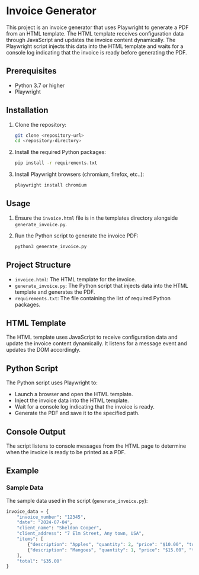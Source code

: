 # Invoice Generator

This project is an invoice generator that uses Playwright to generate a PDF from an HTML template. The HTML template receives configuration data through JavaScript and updates the invoice content dynamically. The Playwright script injects this data into the HTML template and waits for a console log indicating that the invoice is ready before generating the PDF.

## Prerequisites

- Python 3.7 or higher
- Playwright

## Installation

1. Clone the repository:
    ```bash
    git clone <repository-url>
    cd <repository-directory>
    ```

2. Install the required Python packages:
    ```bash
    pip install -r requirements.txt
    ```

3. Install Playwright browsers (chromium, firefox, etc..):
    ```bash
    playwright install chromium
    ```

## Usage

1. Ensure the `invoice.html` file is in the templates directory alongside `generate_invoice.py`.

2. Run the Python script to generate the invoice PDF:
    ```bash
    python3 generate_invoice.py
    ```

## Project Structure

- `invoice.html`: The HTML template for the invoice.
- `generate_invoice.py`: The Python script that injects data into the HTML template and generates the PDF.
- `requirements.txt`: The file containing the list of required Python packages.

## HTML Template

The HTML template uses JavaScript to receive configuration data and update the invoice content dynamically. It listens for a message event and updates the DOM accordingly.

## Python Script

The Python script uses Playwright to:
- Launch a browser and open the HTML template.
- Inject the invoice data into the HTML template.
- Wait for a console log indicating that the invoice is ready.
- Generate the PDF and save it to the specified path.

## Console Output

The script listens to console messages from the HTML page to determine when the invoice is ready to be printed as a PDF.

## Example

### Sample Data

The sample data used in the script (`generate_invoice.py`):
```python
invoice_data = {
    "invoice_number": "12345",
    "date": "2024-07-04",
    "client_name": "Sheldon Cooper",
    "client_address": "7 Elm Street, Any town, USA",
    "items": [
        {"description": "Apples", "quantity": 2, "price": "$10.00", "total": "$20.00"},
        {"description": "Mangoes", "quantity": 1, "price": "$15.00", "total": "$15.00"},
    ],
    "total": "$35.00"
}
